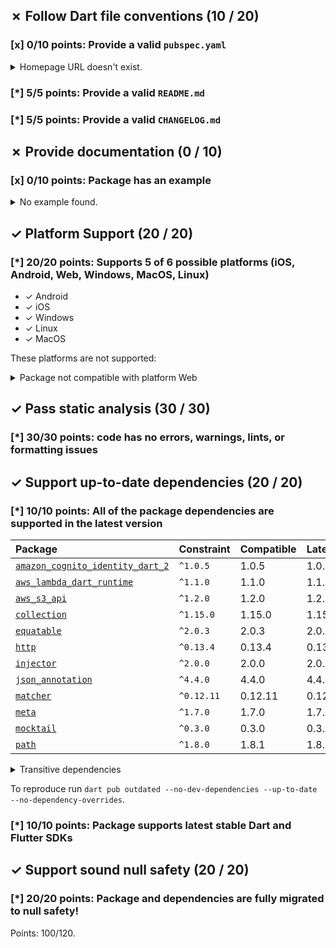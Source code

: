 
## ✗ Follow Dart file conventions (10 / 20)
### [x] 0/10 points: Provide a valid `pubspec.yaml`

<details>
<summary>
Homepage URL doesn't exist.
</summary>

At the time of the analysis `https://endaft.dev` was unreachable.
</details>

### [*] 5/5 points: Provide a valid `README.md`


### [*] 5/5 points: Provide a valid `CHANGELOG.md`


## ✗ Provide documentation (0 / 10)
### [x] 0/10 points: Package has an example

<details>
<summary>
No example found.
</summary>

See [package layout](https://dart.dev/tools/pub/package-layout#examples) guidelines on how to add an example.
</details>

## ✓ Platform Support (20 / 20)
### [*] 20/20 points: Supports 5 of 6 possible platforms (**iOS**, **Android**, Web, **Windows**, **MacOS**, **Linux**)

* ✓ Android
* ✓ iOS
* ✓ Windows
* ✓ Linux
* ✓ MacOS

These platforms are not supported:

<details>
<summary>
Package not compatible with platform Web
</summary>

Because:
* `package:endaft_core/client.dart` that imports:
* `package:endaft_core/src/frontend/all.dart` that imports:
* `package:endaft_core/src/frontend/registry.dart` that imports:
* `package:endaft_core/src/frontend/api.dart` that imports:
* `package:amazon_cognito_identity_dart_2/cognito.dart` that imports:
* `package:amazon_cognito_identity_dart_2/src/cognito_user.dart` that imports:
* `package:amazon_cognito_identity_dart_2/src/cognito_user_pool.dart` that imports:
* `package:amazon_cognito_identity_dart_2/src/client.dart` that imports:
* `dart:io`
</details>

## ✓ Pass static analysis (30 / 30)
### [*] 30/30 points: code has no errors, warnings, lints, or formatting issues


## ✓ Support up-to-date dependencies (20 / 20)
### [*] 10/10 points: All of the package dependencies are supported in the latest version

|Package|Constraint|Compatible|Latest|
|:-|:-|:-|:-|
|[`amazon_cognito_identity_dart_2`]|`^1.0.5`|1.0.5|1.0.5|
|[`aws_lambda_dart_runtime`]|`^1.1.0`|1.1.0|1.1.0|
|[`aws_s3_api`]|`^1.2.0`|1.2.0|1.2.0|
|[`collection`]|`^1.15.0`|1.15.0|1.15.0|
|[`equatable`]|`^2.0.3`|2.0.3|2.0.3|
|[`http`]|`^0.13.4`|0.13.4|0.13.4|
|[`injector`]|`^2.0.0`|2.0.0|2.0.0|
|[`json_annotation`]|`^4.4.0`|4.4.0|4.4.0|
|[`matcher`]|`^0.12.11`|0.12.11|0.12.11|
|[`meta`]|`^1.7.0`|1.7.0|1.7.0|
|[`mocktail`]|`^0.3.0`|0.3.0|0.3.0|
|[`path`]|`^1.8.0`|1.8.1|1.8.1|

<details><summary>Transitive dependencies</summary>

|Package|Constraint|Compatible|Latest|
|:-|:-|:-|:-|
|[`_fe_analyzer_shared`]|-|36.0.0|36.0.0|
|[`args`]|-|2.3.0|2.3.0|
|[`async`]|-|2.8.2|2.8.2|
|[`boolean_selector`]|-|2.1.0|2.1.0|
|[`charcode`]|-|1.3.1|1.3.1|
|[`clock`]|-|1.1.0|1.1.0|
|[`convert`]|-|3.0.1|3.0.1|
|[`crypto`]|-|3.0.1|3.0.1|
|[`file`]|-|6.1.2|6.1.2|
|[`frontend_server_client`]|-|2.1.2|2.1.2|
|[`glob`]|-|2.0.2|2.0.2|
|[`http_multi_server`]|-|3.2.0|3.2.0|
|[`http_parser`]|-|4.0.0|4.0.0|
|[`intl`]|-|0.17.0|0.17.0|
|[`io`]|-|1.0.3|1.0.3|
|[`js`]|-|0.6.4|0.6.4|
|[`logging`]|-|1.0.2|1.0.2|
|[`mime`]|-|1.0.1|1.0.1|
|[`node_preamble`]|-|2.0.1|2.0.1|
|[`package_config`]|-|2.0.2|2.0.2|
|[`petitparser`]|-|4.4.0|4.4.0|
|[`pool`]|-|1.5.0|1.5.0|
|[`pub_semver`]|-|2.1.0|2.1.0|
|[`shared_aws_api`]|-|1.2.0|1.2.0|
|[`shelf`]|-|1.2.0|1.2.0|
|[`shelf_packages_handler`]|-|3.0.0|3.0.0|
|[`shelf_static`]|-|1.1.0|1.1.0|
|[`shelf_web_socket`]|-|1.0.1|1.0.1|
|[`source_map_stack_trace`]|-|2.1.0|2.1.0|
|[`source_maps`]|-|0.10.10|0.10.10|
|[`source_span`]|-|1.8.2|1.8.2|
|[`stack_trace`]|-|1.10.0|1.10.0|
|[`stream_channel`]|-|2.1.0|2.1.0|
|[`string_scanner`]|-|1.1.0|1.1.0|
|[`term_glyph`]|-|1.2.0|1.2.0|
|[`test_api`]|-|0.4.9|0.4.9|
|[`test_core`]|-|0.4.11|0.4.11|
|[`typed_data`]|-|1.3.0|1.3.0|
|[`uuid`]|-|3.0.6|3.0.6|
|[`vm_service`]|-|8.2.0|8.2.0|
|[`watcher`]|-|1.0.1|1.0.1|
|[`web_socket_channel`]|-|2.1.0|2.1.0|
|[`webkit_inspection_protocol`]|-|1.0.0|1.0.0|
|[`xml`]|-|5.3.1|5.3.1|
|[`yaml`]|-|3.1.0|3.1.0|
</details>

To reproduce run `dart pub outdated --no-dev-dependencies --up-to-date --no-dependency-overrides`.

[`amazon_cognito_identity_dart_2`]: https://pub.dev/packages/amazon_cognito_identity_dart_2
[`aws_lambda_dart_runtime`]: https://pub.dev/packages/aws_lambda_dart_runtime
[`aws_s3_api`]: https://pub.dev/packages/aws_s3_api
[`collection`]: https://pub.dev/packages/collection
[`equatable`]: https://pub.dev/packages/equatable
[`http`]: https://pub.dev/packages/http
[`injector`]: https://pub.dev/packages/injector
[`json_annotation`]: https://pub.dev/packages/json_annotation
[`matcher`]: https://pub.dev/packages/matcher
[`meta`]: https://pub.dev/packages/meta
[`mocktail`]: https://pub.dev/packages/mocktail
[`path`]: https://pub.dev/packages/path
[`_fe_analyzer_shared`]: https://pub.dev/packages/_fe_analyzer_shared
[`args`]: https://pub.dev/packages/args
[`async`]: https://pub.dev/packages/async
[`boolean_selector`]: https://pub.dev/packages/boolean_selector
[`charcode`]: https://pub.dev/packages/charcode
[`clock`]: https://pub.dev/packages/clock
[`convert`]: https://pub.dev/packages/convert
[`crypto`]: https://pub.dev/packages/crypto
[`file`]: https://pub.dev/packages/file
[`frontend_server_client`]: https://pub.dev/packages/frontend_server_client
[`glob`]: https://pub.dev/packages/glob
[`http_multi_server`]: https://pub.dev/packages/http_multi_server
[`http_parser`]: https://pub.dev/packages/http_parser
[`intl`]: https://pub.dev/packages/intl
[`io`]: https://pub.dev/packages/io
[`js`]: https://pub.dev/packages/js
[`logging`]: https://pub.dev/packages/logging
[`mime`]: https://pub.dev/packages/mime
[`node_preamble`]: https://pub.dev/packages/node_preamble
[`package_config`]: https://pub.dev/packages/package_config
[`petitparser`]: https://pub.dev/packages/petitparser
[`pool`]: https://pub.dev/packages/pool
[`pub_semver`]: https://pub.dev/packages/pub_semver
[`shared_aws_api`]: https://pub.dev/packages/shared_aws_api
[`shelf`]: https://pub.dev/packages/shelf
[`shelf_packages_handler`]: https://pub.dev/packages/shelf_packages_handler
[`shelf_static`]: https://pub.dev/packages/shelf_static
[`shelf_web_socket`]: https://pub.dev/packages/shelf_web_socket
[`source_map_stack_trace`]: https://pub.dev/packages/source_map_stack_trace
[`source_maps`]: https://pub.dev/packages/source_maps
[`source_span`]: https://pub.dev/packages/source_span
[`stack_trace`]: https://pub.dev/packages/stack_trace
[`stream_channel`]: https://pub.dev/packages/stream_channel
[`string_scanner`]: https://pub.dev/packages/string_scanner
[`term_glyph`]: https://pub.dev/packages/term_glyph
[`test_api`]: https://pub.dev/packages/test_api
[`test_core`]: https://pub.dev/packages/test_core
[`typed_data`]: https://pub.dev/packages/typed_data
[`uuid`]: https://pub.dev/packages/uuid
[`vm_service`]: https://pub.dev/packages/vm_service
[`watcher`]: https://pub.dev/packages/watcher
[`web_socket_channel`]: https://pub.dev/packages/web_socket_channel
[`webkit_inspection_protocol`]: https://pub.dev/packages/webkit_inspection_protocol
[`xml`]: https://pub.dev/packages/xml
[`yaml`]: https://pub.dev/packages/yaml


### [*] 10/10 points: Package supports latest stable Dart and Flutter SDKs


## ✓ Support sound null safety (20 / 20)
### [*] 20/20 points: Package and dependencies are fully migrated to null safety!


Points: 100/120.
